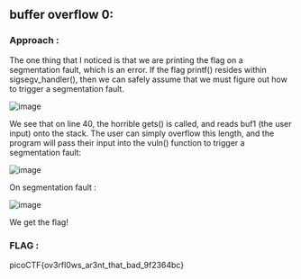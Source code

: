 ## buffer overflow 0:

### Approach : 

The one thing that I noticed is that we are printing the flag on a segmentation fault, which is an error. If the flag printf() resides within sigsegv_handler(), then we can safely assume that we must figure out how to trigger a segmentation fault.


![image](https://github.com/parthhhhh21/picoCTF-writeups/assets/148140667/a11e4571-4c67-42b0-9a53-c4ab56f8ca5e)

We see that on line 40, the horrible gets() is called, and reads buf1 (the user input) onto the stack. The user can simply overflow this length, and the program will pass their input into the vuln() function to trigger a segmentation fault:

![image](https://github.com/parthhhhh21/picoCTF-writeups/assets/148140667/a91cf9fa-60e2-405d-8d90-666f980e6367)


On segmentation fault :


![image](https://github.com/parthhhhh21/picoCTF-writeups/assets/148140667/5dded3eb-6958-4cc0-846b-c6a5365a2871)

We get the flag!

### FLAG :



picoCTF{ov3rfl0ws_ar3nt_that_bad_9f2364bc}


